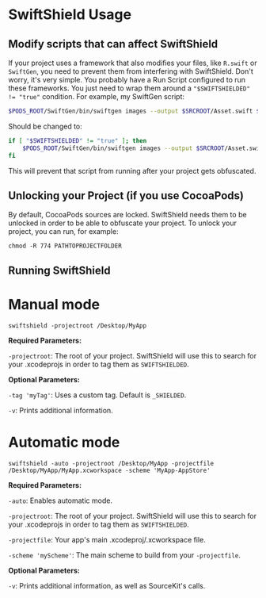 # SwiftShield Usage


## Modify scripts that can affect SwiftShield

If your project uses a framework that also modifies your files, like `R.swift` or `SwiftGen`, you need to prevent them from interfering with SwiftShield. Don't worry, it's very simple. You probably have a Run Script configured to run these frameworks. You just need to wrap them around a `"$SWIFTSHIELDED" != "true"` condition.
For example, my SwiftGen script:
```bash
$PODS_ROOT/SwiftGen/bin/swiftgen images --output $SRCROOT/Asset.swift $SRCROOT/Assets.xcassets
```
Should be changed to:
```bash
if [ "$SWIFTSHIELDED" != "true" ]; then
    $PODS_ROOT/SwiftGen/bin/swiftgen images --output $SRCROOT/Asset.swift $SRCROOT/Assets.xcassets
fi
```

This will prevent that script from running after your project gets obfuscated.


## Unlocking your Project (if you use CocoaPods)

By default, CocoaPods sources are locked. SwiftShield needs them to be unlocked in order to be able to obfuscate your project. To unlock your project, you can run, for example:

`chmod -R 774 PATHTOPROJECTFOLDER`


## Running SwiftShield


# Manual mode

```
swiftshield -projectroot /Desktop/MyApp
```
**Required Parameters:**

`-projectroot`: The root of your project. SwiftShield will use this to search for your .xcodeprojs in order to tag them as `SWIFTSHIELDED`.

**Optional Parameters:**

`-tag 'myTag'`: Uses a custom tag. Default is `_SHIELDED`.

`-v`: Prints additional information.


# Automatic mode

```
swiftshield -auto -projectroot /Desktop/MyApp -projectfile /Desktop/MyApp/MyApp.xcworkspace -scheme 'MyApp-AppStore'
```
**Required Parameters:**

`-auto`: Enables automatic mode.

`-projectroot`: The root of your project. SwiftShield will use this to search for your .xcodeprojs in order to tag them as `SWIFTSHIELDED`.

`-projectfile`: Your app's main .xcodeproj/.xcworkspace file.

`-scheme 'myScheme'`: The main scheme to build from your `-projectfile`.

**Optional Parameters:**

`-v`: Prints additional information, as well as SourceKit's calls.
